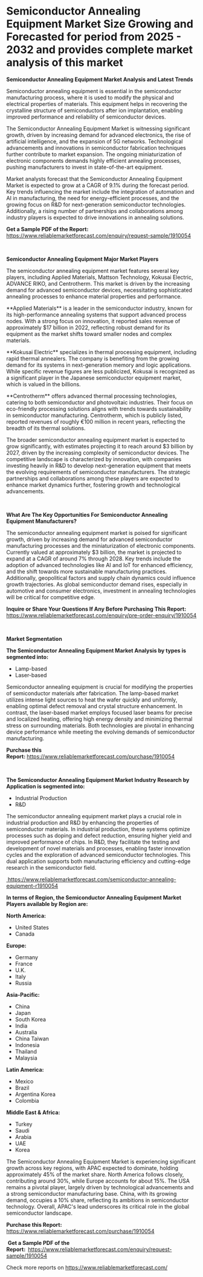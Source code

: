 <p><h1>Semiconductor Annealing Equipment Market Size Growing and Forecasted for period from 2025 - 2032 and provides complete market analysis of this market</h1></p><p><strong>Semiconductor Annealing Equipment Market Analysis and Latest Trends</strong></p>
<p><p>Semiconductor annealing equipment is essential in the semiconductor manufacturing process, where it is used to modify the physical and electrical properties of materials. This equipment helps in recovering the crystalline structure of semiconductors after ion implantation, enabling improved performance and reliability of semiconductor devices. </p><p>The Semiconductor Annealing Equipment Market is witnessing significant growth, driven by increasing demand for advanced electronics, the rise of artificial intelligence, and the expansion of 5G networks. Technological advancements and innovations in semiconductor fabrication techniques further contribute to market expansion. The ongoing miniaturization of electronic components demands highly efficient annealing processes, pushing manufacturers to invest in state-of-the-art equipment.</p><p>Market analysts forecast that the Semiconductor Annealing Equipment Market is expected to grow at a CAGR of 9.1% during the forecast period. Key trends influencing the market include the integration of automation and AI in manufacturing, the need for energy-efficient processes, and the growing focus on R&D for next-generation semiconductor technologies. Additionally, a rising number of partnerships and collaborations among industry players is expected to drive innovations in annealing solutions.</p></p>
<p><strong>Get a Sample PDF of the Report:&nbsp;</strong> <a href="https://www.reliablemarketforecast.com/enquiry/request-sample/1910054?utm_campaign=1890&utm_medium=2&utm_source=Github&utm_content=ia&utm_term=01032025&utm_id=semiconductor-annealing-equipment">https://www.reliablemarketforecast.com/enquiry/request-sample/1910054</a></p>
<p>&nbsp;</p>
<p><strong>Semiconductor Annealing Equipment Major Market Players</strong></p>
<p><p>The semiconductor annealing equipment market features several key players, including Applied Materials, Mattson Technology, Kokusai Electric, ADVANCE RIKO, and Centrotherm. This market is driven by the increasing demand for advanced semiconductor devices, necessitating sophisticated annealing processes to enhance material properties and performance.</p><p>**Applied Materials** is a leader in the semiconductor industry, known for its high-performance annealing systems that support advanced process nodes. With a strong focus on innovation, it reported sales revenue of approximately $17 billion in 2022, reflecting robust demand for its equipment as the market shifts toward smaller nodes and complex materials.</p><p>**Kokusai Electric** specializes in thermal processing equipment, including rapid thermal annealers. The company is benefiting from the growing demand for its systems in next-generation memory and logic applications. While specific revenue figures are less publicized, Kokusai is recognized as a significant player in the Japanese semiconductor equipment market, which is valued in the billions.</p><p>**Centrotherm** offers advanced thermal processing technologies, catering to both semiconductor and photovoltaic industries. Their focus on eco-friendly processing solutions aligns with trends towards sustainability in semiconductor manufacturing. Centrotherm, which is publicly listed, reported revenues of roughly €100 million in recent years, reflecting the breadth of its thermal solutions.</p><p>The broader semiconductor annealing equipment market is expected to grow significantly, with estimates projecting it to reach around $3 billion by 2027, driven by the increasing complexity of semiconductor devices. The competitive landscape is characterized by innovation, with companies investing heavily in R&D to develop next-generation equipment that meets the evolving requirements of semiconductor manufacturers. The strategic partnerships and collaborations among these players are expected to enhance market dynamics further, fostering growth and technological advancements.</p></p>
<p>&nbsp;</p>
<p><strong>What Are The Key Opportunities For Semiconductor Annealing Equipment Manufacturers?</strong></p>
<p><p>The semiconductor annealing equipment market is poised for significant growth, driven by increasing demand for advanced semiconductor manufacturing processes and the miniaturization of electronic components. Currently valued at approximately $3 billion, the market is projected to expand at a CAGR of around 7% through 2028. Key trends include the adoption of advanced technologies like AI and IoT for enhanced efficiency, and the shift towards more sustainable manufacturing practices. Additionally, geopolitical factors and supply chain dynamics could influence growth trajectories. As global semiconductor demand rises, especially in automotive and consumer electronics, investment in annealing technologies will be critical for competitive edge.</p></p>
<p><strong>Inquire or Share Your Questions If Any Before Purchasing This Report:</strong> <a href="https://www.reliablemarketforecast.com/enquiry/pre-order-enquiry/1910054?utm_campaign=1890&utm_medium=2&utm_source=Github&utm_content=ia&utm_term=01032025&utm_id=semiconductor-annealing-equipment">https://www.reliablemarketforecast.com/enquiry/pre-order-enquiry/1910054</a></p>
<p>&nbsp;</p>
<p><strong>Market Segmentation</strong></p>
<p><strong>The Semiconductor Annealing Equipment Market Analysis by types is segmented into:</strong></p>
<p><ul><li>Lamp-based</li><li>Laser-based</li></ul></p>
<p><p>Semiconductor annealing equipment is crucial for modifying the properties of semiconductor materials after fabrication. The lamp-based market utilizes intense light sources to heat the wafer quickly and uniformly, enabling optimal defect removal and crystal structure enhancement. In contrast, the laser-based market employs focused laser beams for precise and localized heating, offering high energy density and minimizing thermal stress on surrounding materials. Both technologies are pivotal in enhancing device performance while meeting the evolving demands of semiconductor manufacturing.</p></p>
<p><strong>Purchase this Report:&nbsp;</strong><a href="https://www.reliablemarketforecast.com/purchase/1910054?utm_campaign=1890&utm_medium=2&utm_source=Github&utm_content=ia&utm_term=01032025&utm_id=semiconductor-annealing-equipment">https://www.reliablemarketforecast.com/purchase/1910054</a></p>
<p>&nbsp;</p>
<p><strong>The Semiconductor Annealing Equipment Market Industry Research by Application is segmented into:</strong></p>
<p><ul><li>Industrial Production</li><li>R&D</li></ul></p>
<p><p>The semiconductor annealing equipment market plays a crucial role in industrial production and R&D by enhancing the properties of semiconductor materials. In industrial production, these systems optimize processes such as doping and defect reduction, ensuring higher yield and improved performance of chips. In R&D, they facilitate the testing and development of novel materials and processes, enabling faster innovation cycles and the exploration of advanced semiconductor technologies. This dual application supports both manufacturing efficiency and cutting-edge research in the semiconductor field.</p></p>
<p><a href="https://www.reliablemarketforecast.com/semiconductor-annealing-equipment-r1910054?utm_campaign=1890&utm_medium=2&utm_source=Github&utm_content=ia&utm_term=01032025&utm_id=semiconductor-annealing-equipment">&nbsp;https://www.reliablemarketforecast.com/semiconductor-annealing-equipment-r1910054</a></p>
<p><strong>In terms of Region, the Semiconductor Annealing Equipment Market Players available by Region are:</strong></p>
<p>
    <p> <strong> North America: </strong>
        <ul>
            <li>United States</li>
            <li>Canada</li>
        </ul>
        </p> 
    <p> <strong> Europe: </strong>
        <ul>
            <li>Germany</li>
            <li>France</li>
            <li>U.K.</li>
            <li>Italy</li>
            <li>Russia</li>
        </ul>
        </p> 
    <p> <strong> Asia-Pacific: </strong>
        <ul>
            <li>China</li>
            <li>Japan</li>
            <li>South Korea</li>
            <li>India</li>
            <li>Australia</li>
            <li>China Taiwan</li>
            <li>Indonesia</li>
            <li>Thailand</li>
            <li>Malaysia</li>
        </ul>
        </p> 
    <p> <strong> Latin America: </strong>
        <ul>
            <li>Mexico</li>
            <li>Brazil</li>
            <li>Argentina Korea</li>
            <li>Colombia</li>
        </ul>
        </p> 
    <p> <strong> Middle East & Africa: </strong>
        <ul>
            <li>Turkey</li>
            <li>Saudi</li>
            <li>Arabia</li>
            <li>UAE</li>
            <li>Korea</li>
        </ul>
    </p>
    </p>
<p><p>The Semiconductor Annealing Equipment Market is experiencing significant growth across key regions, with APAC expected to dominate, holding approximately 45% of the market share. North America follows closely, contributing around 30%, while Europe accounts for about 15%. The USA remains a pivotal player, largely driven by technological advancements and a strong semiconductor manufacturing base. China, with its growing demand, occupies a 10% share, reflecting its ambitions in semiconductor technology. Overall, APAC's lead underscores its critical role in the global semiconductor landscape.</p></p>
<p><strong>Purchase this Report: </strong><a href="https://www.reliablemarketforecast.com/purchase/1910054?utm_campaign=1890&utm_medium=2&utm_source=Github&utm_content=ia&utm_term=01032025&utm_id=semiconductor-annealing-equipment">https://www.reliablemarketforecast.com/purchase/1910054</a></p>
<p>&nbsp;<strong>Get a Sample PDF of the Report:&nbsp;&nbsp;</strong><a href="https://www.reliablemarketforecast.com/enquiry/request-sample/1910054?utm_campaign=1890&utm_medium=2&utm_source=Github&utm_content=ia&utm_term=01032025&utm_id=semiconductor-annealing-equipment">https://www.reliablemarketforecast.com/enquiry/request-sample/1910054</a></p>
<p><strong></strong></p>
<p>Check more reports on <a href="https://www.reliablemarketforecast.com/?utm_campaign=1890&utm_medium=2&utm_source=Github&utm_content=ia&utm_term=01032025&utm_id=semiconductor-annealing-equipment">https://www.reliablemarketforecast.com/</a></p>